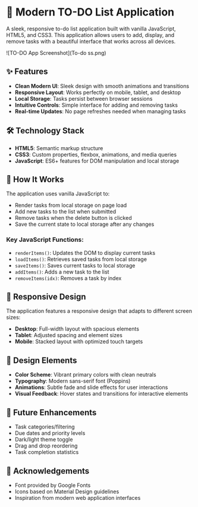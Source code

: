 # 🎯 Modern TO-DO List Application

A sleek, responsive to-do list application built with vanilla JavaScript, HTML5, and CSS3. This application allows users to add, display, and remove tasks with a beautiful interface that works across all devices.

![TO-DO App Screenshot](To-do ss.png)

## ✨ Features

- **Clean Modern UI**: Sleek design with smooth animations and transitions
- **Responsive Layout**: Works perfectly on mobile, tablet, and desktop 
- **Local Storage**: Tasks persist between browser sessions
- **Intuitive Controls**: Simple interface for adding and removing tasks
- **Real-time Updates**: No page refreshes needed when managing tasks

## 🛠️ Technology Stack

- **HTML5**: Semantic markup structure
- **CSS3**: Custom properties, flexbox, animations, and media queries
- **JavaScript**: ES6+ features for DOM manipulation and local storage


## 🧩 How It Works

The application uses vanilla JavaScript to:
- Render tasks from local storage on page load
- Add new tasks to the list when submitted
- Remove tasks when the delete button is clicked
- Save the current state to local storage after any changes

### Key JavaScript Functions:

- `renderItems()`: Updates the DOM to display current tasks
- `loadItems()`: Retrieves saved tasks from local storage
- `saveItems()`: Saves current tasks to local storage
- `addItems()`: Adds a new task to the list
- `removeItems(idx)`: Removes a task by index

## 📱 Responsive Design

The application features a responsive design that adapts to different screen sizes:
- **Desktop**: Full-width layout with spacious elements
- **Tablet**: Adjusted spacing and element sizes
- **Mobile**: Stacked layout with optimized touch targets

## 🎨 Design Elements

- **Color Scheme**: Vibrant primary colors with clean neutrals
- **Typography**: Modern sans-serif font (Poppins)
- **Animations**: Subtle fade and slide effects for user interactions
- **Visual Feedback**: Hover states and transitions for interactive elements

## 🔮 Future Enhancements

- Task categories/filtering
- Due dates and priority levels
- Dark/light theme toggle
- Drag and drop reordering
- Task completion statistics


## 🙏 Acknowledgements

- Font provided by Google Fonts
- Icons based on Material Design guidelines
- Inspiration from modern web application interfaces
